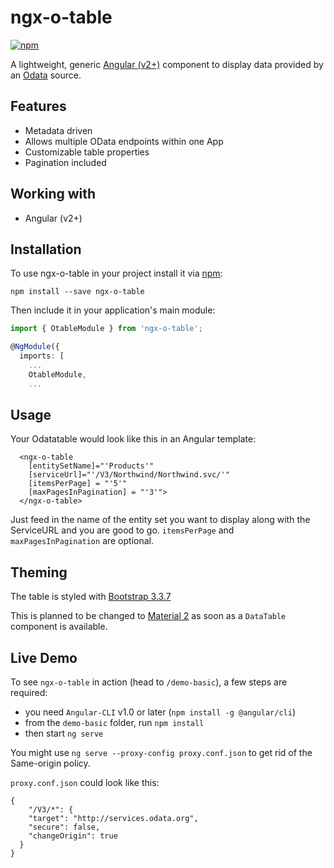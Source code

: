 # ngx-o-table

[![npm](https://img.shields.io/npm/v/ngx-o-table.svg)]()

A lightweight, generic [Angular (v2+)](https://github.com/angular/angular) component to display data provided by an [Odata](http://www.odata.org/) source.

## Features
- Metadata driven
- Allows multiple OData endpoints within one App
- Customizable table properties
- Pagination included

## Working with
- Angular (v2+)

## Installation
To use ngx-o-table in your project install it via [npm](https://www.npmjs.com/package/ngx-o-table):
```
npm install --save ngx-o-table
```

Then include it in your application's main module:

```ts
import { OtableModule } from 'ngx-o-table';

@NgModule({
  imports: [
    ...
    OtableModule,
    ...
```

## Usage

Your Odatatable would look like this in an Angular template:

```
  <ngx-o-table
    [entitySetName]="'Products'" 
    [serviceUrl]="'/V3/Northwind/Northwind.svc/'" 
    [itemsPerPage] = "'5'"
    [maxPagesInPagination] = "'3'">
  </ngx-o-table> 
```
Just feed in the name of the entity set you want to display along with the ServiceURL and you are good to go.
 `itemsPerPage` and `maxPagesInPagination` are optional.

## Theming

The table is styled with [Bootstrap 3.3.7](http://getbootstrap.com/)

This is planned to be changed to [Material 2](https://material.angular.io/components) as soon as a `DataTable` component is available.

## Live Demo

To see `ngx-o-table` in action (head to `/demo-basic`), a few steps are required:

- you need `Angular-CLI` v1.0 or later (`npm install -g @angular/cli`)
- from the `demo-basic` folder, run `npm install` 
- then start `ng serve` 

You might use `ng serve --proxy-config proxy.conf.json` to get rid of the Same-origin policy.

`proxy.conf.json` could look like this:
```
{
    "/V3/*": {
    "target": "http://services.odata.org",
    "secure": false,
    "changeOrigin": true
  }
}
```
